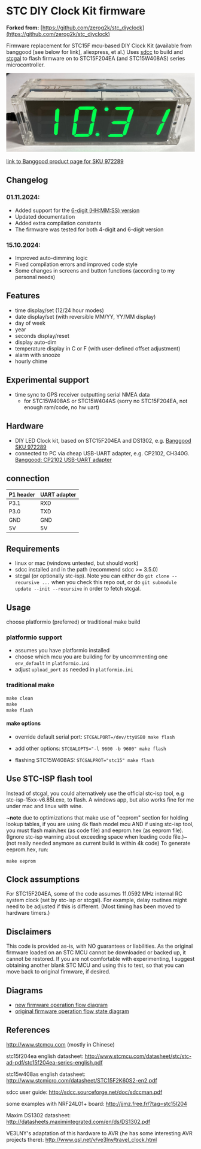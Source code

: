 # STC DIY Clock Kit firmware

**Forked from:** [https://github.com/zerog2k/stc_diyclock](https://github.com/zerog2k/stc_diyclock)

Firmware replacement for STC15F mcu-based DIY Clock Kit (available from banggood [see below for link], aliexpress, et al.) Uses [sdcc](http://sdcc.sf.net) to build and [stcgal](https://github.com/grigorig/stcgal) to flash firmware on to STC15F204EA (and STC15W408AS) series microcontroller.

![Finished product](docs/4-digit-finished.jpg)

[link to Banggood product page for SKU 972289](http://www.banggood.com/DIY-4-Digit-LED-Electronic-Clock-Kit-Temperature-Light-Control-Version-p-972289.html?p=WX0407753399201409DA)

## Changelog
### 01.11.2024:

- Added support for the [6-digit (HH:MM:SS) version](docs/6-digit/README.md)
- Updated documentation
- Added extra compilation constants
- The firmware was tested for both 4-digit and 6-digit version

### 15.10.2024:

- Improved auto-dimming logic
- Fixed compilation errors and improved code style
- Some changes in screens and button functions (according to my personal needs)

## Features
* time display/set (12/24 hour modes)
* date display/set (with reversible MM/YY, YY/MM display)
* day of week
* year
* seconds display/reset
* display auto-dim
* temperature display in C or F (with user-defined offset adjustment)
* alarm with snooze
* hourly chime

## Experimental support
* time sync to GPS receiver outputting serial NMEA data
  * for STC15W408AS or STC15W404AS (sorry no STC15F204EA, not enough ram/code, no hw uart)

## Hardware

* DIY LED Clock kit, based on STC15F204EA and DS1302, e.g. [Banggood SKU 972289](http://www.banggood.com/DIY-4-Digit-LED-Electronic-Clock-Kit-Temperature-Light-Control-Version-p-972289.html?p=WX0407753399201409DA)
* connected to PC via cheap USB-UART adapter, e.g. CP2102, CH340G. [Banggood: CP2102 USB-UART adapter](http://www.banggood.com/CJMCU-CP2102-USB-To-TTLSerial-Module-UART-STC-Downloader-p-970993.html?p=WX0407753399201409DA)

## connection
| P1 header | UART adapter |
|-----------|--------------|
| P3.1      | RXD          |
| P3.0      | TXD          |
| GND       | GND          |
| 5V        | 5V           |

## Requirements
* linux or mac (windows untested, but should work)
* sdcc installed and in the path (recommend sdcc >= 3.5.0)
* stcgal (or optionally stc-isp). Note you can either do `git clone --recursive ...` when you check this repo out, or do `git submodule update --init --recursive` in order to fetch stcgal.

## Usage
choose platformio (preferred) or traditional make build

### platformio support

* assumes you have platformio installed
* choose which mcu you are building for by uncommenting one `env_default` in `platformio.ini`
* adjust `upload_port` as needed in `platformio.ini`

### traditional make
```
make clean
make
make flash
```

#### make options
* override default serial port:
`STCGALPORT=/dev/ttyUSB0 make flash`

* add other options:
`STCGALOPTS="-l 9600 -b 9600" make flash`

* flashing STC15W408AS:
`STCGALPROT="stc15" make flash`

## Use STC-ISP flash tool
Instead of stcgal, you could alternatively use the official stc-isp tool, e.g stc-isp-15xx-v6.85I.exe, to flash.
A windows app, but also works fine for me under mac and linux with wine.


~**note** due to optimizations that make use of "eeprom" section for holding lookup tables, if you are using 4k flash model mcu AND if using stc-isp tool, you must flash main.hex (as code file) and eeprom.hex (as eeprom file). (Ignore stc-isp warning about exceeding space when loading code file.)~ (not really needed anymore as current build is within 4k code)
To generate eeprom.hex, run:
```
make eeprom
```

## Clock assumptions
For STC15F204EA, some of the code assumes 11.0592 MHz internal RC system clock (set by stc-isp or stcgal).
For example, delay routines might need to be adjusted if this is different. (Most timing has been moved to hardware timers.)

## Disclaimers
This code is provided as-is, with NO guarantees or liabilities.
As the original firmware loaded on an STC MCU cannot be downloaded or backed up, it cannot be restored. If you are not comfortable with experimenting, I suggest obtaining another blank STC MCU and using this to test, so that you can move back to original firmware, if desired.

## Diagrams
- [new firmware operation flow diagram](docs/4-digit-clock-operational-flow.png)
- [original firmware operation flow state diagram](docs/Operational_flow_original.png)

## References
http://www.stcmcu.com (mostly in Chinese)

stc15f204ea english datasheet:
http://www.stcmcu.com/datasheet/stc/stc-ad-pdf/stc15f204ea-series-english.pdf

stc15w408as english datasheet:
http://www.stcmicro.com/datasheet/STC15F2K60S2-en2.pdf

sdcc user guide:
http://sdcc.sourceforge.net/doc/sdccman.pdf

some examples with NRF24L01+ board:
http://jjmz.free.fr/?tag=stc15l204

Maxim DS1302 datasheet:
http://datasheets.maximintegrated.com/en/ds/DS1302.pdf

VE3LNY's adaptation of this hardware to AVR (he has some interesting AVR projects there):
http://www.qsl.net/v/ve3lny/travel_clock.html
